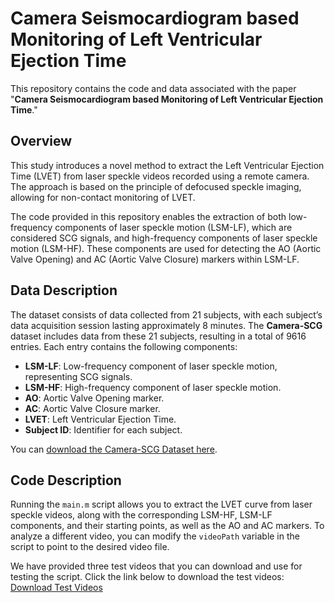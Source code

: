 # Camera Seismocardiogram based Monitoring of Left Ventricular Ejection Time

This repository contains the code and data associated with the paper "**Camera Seismocardiogram based Monitoring of Left Ventricular Ejection Time**."

## Overview

This study introduces a novel method to extract the Left Ventricular Ejection Time (LVET) from laser speckle videos recorded using a remote camera. The approach is based on the principle of defocused speckle imaging, allowing for non-contact monitoring of LVET. 

The code provided in this repository enables the extraction of both low-frequency components of laser speckle motion (LSM-LF), which are considered SCG signals, and high-frequency components of laser speckle motion (LSM-HF). These components are used for detecting the AO (Aortic Valve Opening) and AC (Aortic Valve Closure) markers within LSM-LF.

## Data Description

The dataset consists of data collected from 21 subjects, with each subject’s data acquisition session lasting approximately 8 minutes. The **Camera-SCG** dataset includes data from these 21 subjects, resulting in a total of 9616 entries. Each entry contains the following components:

- **LSM-LF**: Low-frequency component of laser speckle motion, representing SCG signals.
- **LSM-HF**: High-frequency component of laser speckle motion.
- **AO**: Aortic Valve Opening marker.
- **AC**: Aortic Valve Closure marker.
- **LVET**: Left Ventricular Ejection Time.
- **Subject ID**: Identifier for each subject.

You can [download the Camera-SCG Dataset here](https://drive.google.com/drive/folders/1VhCjseavQeNnNFAyH8BwM35IAeQz8zg4?usp=drive_link).



## Code Description

Running the `main.m` script allows you to extract the LVET curve from laser speckle videos, along with the corresponding LSM-HF, LSM-LF components, and their starting points, as well as the AO and AC markers. To analyze a different video, you can modify the `videoPath` variable in the script to point to the desired video file.  

We have provided three test videos that you can download and use for testing the script. Click the link below to download the test videos: [Download Test Videos](https://drive.google.com/drive/folders/1czBqZRZB97kIS8KjLWM5tkY_uvVdwBn-?usp=drive_link)

